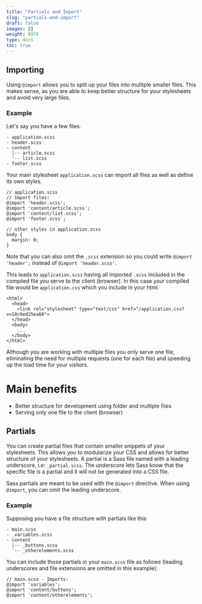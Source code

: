 ```yaml
---
title: "Partials and Import"
slug: "partials-and-import"
draft: false
images: []
weight: 9978
type: docs
toc: true
---
```


## Importing
Using `@import` allows you to split up your files into multiple smaller files. This makes sense, as you are able to keep better structure for your stylesheets and avoid very large files.

### Example

Let's say you have a few files.

```
- application.scss
- header.scss
- content
  |-- article.scss
  '-- list.scss
- footer.scss
```

Your main stylesheet `application.scss` can import all files as well as define its own styles.

```
// application.scss
// Import files:
@import 'header.scss';
@import 'content/article.scss';
@import 'content/list.scss';
@import 'footer.scss';

// other styles in application.scss
body {
  margin: 0;
}
```

Note that you can also omit the `.scss` extension so you could write `@import 'header';` instead of `@import 'header.scss'`.

This leads to `application.scss` having all imported `.scss` included in the compiled file you serve to the client (browser). In this case your compiled file would be `application.css` which you include in your html.

```
<html>
  <head>
    <link rel="stylesheet" type="text/css" href="/application.css?v=18c9ed25ea60">
  </head>
  <body>
    ...
  </body>
</html>
```

Although you are working with multiple files you only serve one file, eliminating the need for multiple requests (one for each file) and speeding up the load time for your visitors.

# Main benefits

- Better structure for development using folder and multiple files
- Serving only one file to the client (browser)

## Partials
You can create partial files that contain smaller snippets of your stylesheets. This allows you to modularize your CSS and allows for better structure of your stylesheets. A partial is a Sass file named with a leading underscore, i.e: `_partial.scss`. The underscore lets Sass know that the specific file is a partial and it will not be generated into a CSS file.

Sass partials are meant to be used with the `@import` directive. When using `@import`, you can omit the leading underscore.

### Example

Supposing you have a file structure with partials like this

```
- main.scss
- _variables.scss
- content
  |-- _buttons.scss
  '-- _otherelements.scss
```

You can include those partials in your `main.scss` file as follows (leading underscores and file extensions are omitted in this example):
```
// main.scss - Imports:
@import 'variables';
@import 'content/buttons';
@import 'content/otherelements';
```

